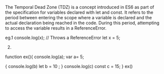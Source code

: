 The Temporal Dead Zone (TDZ) is a concept introduced in ES6 as part of the specification for variables declared with let and const. 
It refers to the period between entering the scope where a variable is declared and the actual declaration being reached in the code. During this period, attempting to access the variable results in a ReferenceError.

eg.1
console.log(x); // Throws a ReferenceError
let x = 5;

2.
function ex(){
console.log(a);
var a= 5;
 
{
console.log(b)
let b = 10 ;
}
console.log(c)
const c = 15;
}
ex()